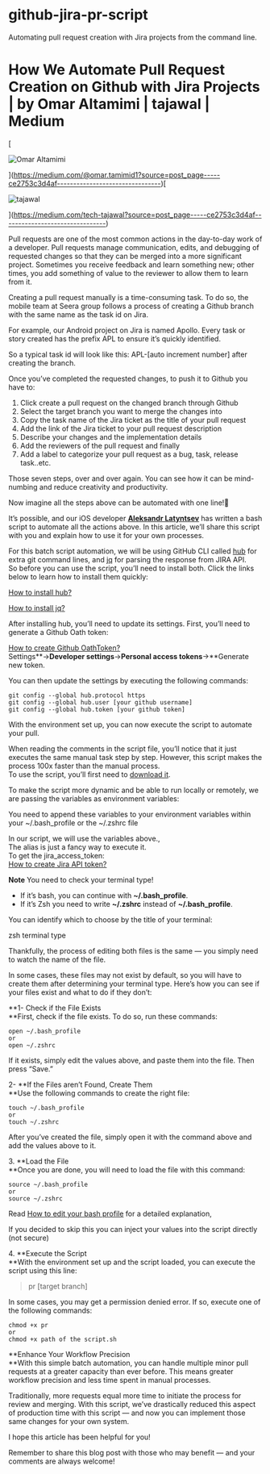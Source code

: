 # github-jira-pr-script
Automating pull request creation with Jira projects from the command line.

# How We Automate Pull Request Creation on Github with Jira Projects | by Omar Altamimi | tajawal | Medium
[

![Omar Altamimi](https://miro.medium.com/v2/resize:fill:88:88/1*x_6yz0XcYIDojhgM6CY3Ig.jpeg)









](https://medium.com/@omar.tamimid1?source=post_page-----ce2753c3d4af--------------------------------)[

![tajawal](https://miro.medium.com/v2/resize:fill:48:48/1*HAZDxYMCoulAS7XSAVJkCA.png)











](https://medium.com/tech-tajawal?source=post_page-----ce2753c3d4af--------------------------------)

Pull requests are one of the most common actions in the day-to-day work of a developer. Pull requests manage communication, edits, and debugging of requested changes so that they can be merged into a more significant project. Sometimes you receive feedback and learn something new; other times, you add something of value to the reviewer to allow them to learn from it.

Creating a pull request manually is a time-consuming task. To do so, the mobile team at Seera group follows a process of creating a Github branch with the same name as the task id on Jira.

For example, our Android project on Jira is named Apollo. Every task or story created has the prefix APL to ensure it’s quickly identified.

So a typical task id will look like this: APL-\[auto increment number\] after creating the branch.

Once you’ve completed the requested changes, to push it to Github you have to:

1.  Click create a pull request on the changed branch through Github
2.  Select the target branch you want to merge the changes into
3.  Copy the task name of the Jira ticket as the title of your pull request
4.  Add the link of the Jira ticket to your pull request description
5.  Describe your changes and the implementation details
6.  Add the reviewers of the pull request and finally
7.  Add a label to categorize your pull request as a bug, task, release task..etc.

Those seven steps, over and over again. You can see how it can be mind-numbing and reduce creativity and productivity.

Now imagine all the steps above can be automated with one line!🤯

It’s possible, and our iOS developer [**Aleksandr Latyntsev**](https://github.com/Latyntsev) has written a bash script to automate all the actions above. In this article, we’ll share this script with you and explain how to use it for your own processes.

For this batch script automation, we will be using GitHub CLI called [hub](https://github.com/github/hub) for extra git command lines, and [jq](https://stedolan.github.io/jq/) for parsing the response from JIRA API.  
So before you can use the script, you’ll need to install both. Click the links below to learn how to install them quickly:

[How to install hub?](https://hub.github.com/)

[How to install jq?](https://stedolan.github.io/jq/download/)

After installing hub, you’ll need to update its settings. First, you’ll need to generate a Github Oath token:

[How to create Github OathToken?](https://docs.github.com/en/authentication/keeping-your-account-and-data-secure/creating-a-personal-access-token)  
Settings**→**Developer settings**→**Personal access tokens**→**Generate new token.

You can then update the settings by executing the following commands:

```
git config --global hub.protocol https
git config --global hub.user [your github username]
git config --global hub.token [your github token]
```


With the environment set up, you can now execute the script to automate your pull.

When reading the comments in the script file, you’ll notice that it just executes the same manual task step by step. However, this script makes the process 100x faster than the manual process.  
To use the script, you’ll first need to [download it](https://gist.github.com/tamtom/b3fa4119cbaebe444c750938782d8b52/archive/526bc00499f06b1221a190691728290228fba6a8.zip).

To make the script more dynamic and be able to run locally or remotely, we are passing the variables as environment variables:

You need to append these variables to your environment variables within your ~/.bash\_profile or the ~/.zshrc file

In our script, we will use the variables above.,  
The alias is just a fancy way to execute it.  
To get the jira\_access\_token:  
[How to create Jira API token?](https://support.atlassian.com/atlassian-account/docs/manage-api-tokens-for-your-atlassian-account/)

**Note** You need to check your terminal type!

*   If it’s bash, you can continue with **~/.bash\_profile**.
*   If it’s Zsh you need to write **~/.zshrc** instead of **~/.bash\_profile**.

You can identify which to choose by the title of your terminal:

zsh terminal type

Thankfully, the process of editing both files is the same — you simply need to watch the name of the file.

In some cases, these files may not exist by default, so you will have to create them after determining your terminal type. Here’s how you can see if your files exist and what to do if they don’t:

**1- Check if the File Exists  
**First, check if the file exists. To do so, run these commands:

```
open ~/.bash_profile
or 
open ~/.zshrc
```


If it exists, simply edit the values above, and paste them into the file. Then press “Save.”

2- **If the Files aren’t Found, Create Them  
**Use the following commands to create the right file:

```
touch ~/.bash_profile
or 
touch ~/.zshrc
```


After you’ve created the file, simply open it with the command above and add the values above to it.

3\. **Load the File  
**Once you are done, you will need to load the file with this command:

```
source ~/.bash_profile
or 
source ~/.zshrc
```


Read [How to edit your bash profile](https://medium.com/macoclock/how-to-create-delete-update-bash-profile-in-macos-5f99999ed1e7) for a detailed explanation,

If you decided to skip this you can inject your values into the script directly (not secure)

4\. **Execute the Script  
**With the environment set up and the script loaded, you can execute the script using this line:

> pr \[target branch\]

In some cases, you may get a permission denied error. If so, execute one of the following commands:

```
chmod +x pr 
or
chmod +x path of the script.sh
```


**Enhance Your Workflow Precision  
**With this simple batch automation, you can handle multiple minor pull requests at a greater capacity than ever before. This means greater workflow precision and less time spent in manual processes.

Traditionally, more requests equal more time to initiate the process for review and merging. With this script, we’ve drastically reduced this aspect of production time with this script — and now you can implement those same changes for your own system.

I hope this article has been helpful for you!

Remember to share this blog post with those who may benefit — and your comments are always welcome!

